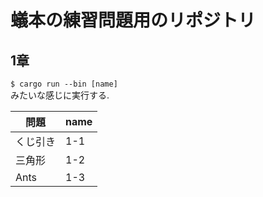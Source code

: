 # 蟻本の練習問題用のリポジトリ

## 1章
`$ cargo run --bin [name]`  
みたいな感じに実行する.

| 問題     | name    |
| -------- | ------- |
| くじ引き | 1-1 |
| 三角形   | 1-2 |
| Ants     | 1-3 |
